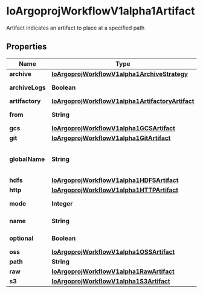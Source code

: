 

# IoArgoprojWorkflowV1alpha1Artifact

Artifact indicates an artifact to place at a specified path
## Properties

Name | Type | Description | Notes
------------ | ------------- | ------------- | -------------
**archive** | [**IoArgoprojWorkflowV1alpha1ArchiveStrategy**](IoArgoprojWorkflowV1alpha1ArchiveStrategy.md) |  |  [optional]
**archiveLogs** | **Boolean** | ArchiveLogs indicates if the container logs should be archived |  [optional]
**artifactory** | [**IoArgoprojWorkflowV1alpha1ArtifactoryArtifact**](IoArgoprojWorkflowV1alpha1ArtifactoryArtifact.md) |  |  [optional]
**from** | **String** | From allows an artifact to reference an artifact from a previous step |  [optional]
**gcs** | [**IoArgoprojWorkflowV1alpha1GCSArtifact**](IoArgoprojWorkflowV1alpha1GCSArtifact.md) |  |  [optional]
**git** | [**IoArgoprojWorkflowV1alpha1GitArtifact**](IoArgoprojWorkflowV1alpha1GitArtifact.md) |  |  [optional]
**globalName** | **String** | GlobalName exports an output artifact to the global scope, making it available as &#39;{{io.argoproj.workflow.v1alpha1.outputs.artifacts.XXXX}} and in workflow.status.outputs.artifacts |  [optional]
**hdfs** | [**IoArgoprojWorkflowV1alpha1HDFSArtifact**](IoArgoprojWorkflowV1alpha1HDFSArtifact.md) |  |  [optional]
**http** | [**IoArgoprojWorkflowV1alpha1HTTPArtifact**](IoArgoprojWorkflowV1alpha1HTTPArtifact.md) |  |  [optional]
**mode** | **Integer** | mode bits to use on this file, must be a value between 0 and 0777 set when loading input artifacts. |  [optional]
**name** | **String** | name of the artifact. must be unique within a template&#39;s inputs/outputs. | 
**optional** | **Boolean** | Make Artifacts optional, if Artifacts doesn&#39;t generate or exist |  [optional]
**oss** | [**IoArgoprojWorkflowV1alpha1OSSArtifact**](IoArgoprojWorkflowV1alpha1OSSArtifact.md) |  |  [optional]
**path** | **String** | Path is the container path to the artifact |  [optional]
**raw** | [**IoArgoprojWorkflowV1alpha1RawArtifact**](IoArgoprojWorkflowV1alpha1RawArtifact.md) |  |  [optional]
**s3** | [**IoArgoprojWorkflowV1alpha1S3Artifact**](IoArgoprojWorkflowV1alpha1S3Artifact.md) |  |  [optional]




